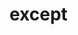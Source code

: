 # except

<!-- TODO-START
TODO: Fill short description here.

## Type signature

TODO: Fill type signature down below.

```
any ⇒ any
```

## Examples

TODO: List at least one example down below.

```javascript
except(); // ⇒ TODO
```

## Questions

TODO: List questions that may this function answers.
TODO-END -->
